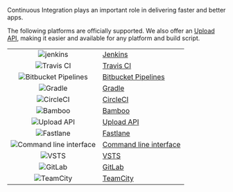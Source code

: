 Continuous Integration plays an important role in delivering faster and better apps.

The following platforms are officially supported. We also offer an [Upload API](../API/Upload_API.html), making it easier and available for any platform and build script.

| | |
|:-:|-|
|![jenkins](../img/continuous-integration/jenkins-logo.png) | [Jenkins](Jenkins.html)|
|![Travis CI](../img/continuous-integration/travis-ci-logo.png) | [Travis CI](Travis_CI.html)|
|![Bitbucket Pipelines](../img/continuous-integration/bitbucket-pipelines-logo.png) | [Bitbucket Pipelines](Bitbucket_Pipelines.html)|
|![Gradle](../img/continuous-integration/gradle-logo.png) | [Gradle](Gradle.html)|
|![CircleCI](../img/continuous-integration/circleci-logo.png) | [CircleCI](CircleCI.html)|
|![Bamboo](../img/continuous-integration/bamboo-logo.png) | [Bamboo](Bamboo.html)|
|![Upload API](../img/continuous-integration/cloud-icon.png) | [Upload API](../API/Upload_API.html)|
|![Fastlane](../img/continuous-integration/fastlane-logo.png) | [Fastlane](Fastlane.html)|
|![Command line interface](../img/continuous-integration/command-line-icon.png) | [Command line interface](https://github.com/testfairy/command-line-uploader/blob/master/testfairy-uploader.sh)|
|![VSTS](https://github.com/testfairy/docs/blob/master/img/integrations/vsts/VSTS-icon.png?raw=true) | [VSTS](https://docs.testfairy.com/Continuous_Integration/Visual_Studio_Team_Services.html)|
|![GitLab](../img/continuous-integration/gitlab.jpg) | [GitLab](GitLab.html)|
|![TeamCity](../img/continuous-integration/teamcity.png) | [TeamCity](TeamCity.html)|

<style>table thead {display: none; text-align: center;}</style>
<style>img {max-height: 70px !important; border: none !important; box-shadow: none !important;}</style>
